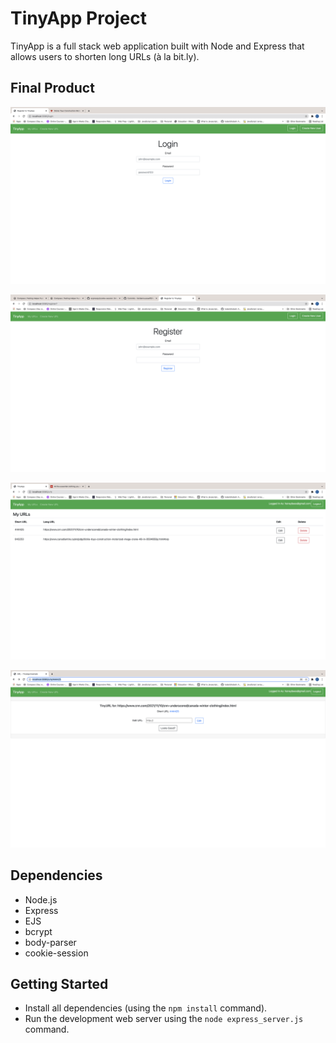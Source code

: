 # TinyApp Project

TinyApp is a full stack web application built with Node and Express that allows users to shorten long URLs (à la bit.ly).

## Final Product

!["Login Page"](https://github.com/faridamoussaeff/tinyapp/blob/master/docs/login-page.png)

!["Register Page"](https://github.com/faridamoussaeff/tinyapp/blob/master/docs/register-page.png)

!["URLs page"](https://github.com/faridamoussaeff/tinyapp/blob/master/docs/urls-page.png)

!["ShortenURLs"](https://github.com/faridamoussaeff/tinyapp/blob/master/docs/shortenURL-page.png) 


## Dependencies

- Node.js
- Express
- EJS
- bcrypt
- body-parser
- cookie-session

## Getting Started

- Install all dependencies (using the `npm install` command).
- Run the development web server using the `node express_server.js` command.